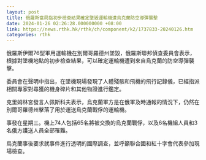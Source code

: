 ```yaml
---
layout: post
title: 俄羅斯當局指初步檢查結果確定墜毀運輸機遭烏克蘭防空導彈襲擊
date: 2024-01-26 02:26:28.000000000 +08:00
link: https://news.rthk.hk/rthk/ch/component/k2/1737833-20240126.htm
categories: rthk
---
```


俄羅斯伊爾76型軍用運輸機在別爾哥羅德州墜毀，俄羅斯聯邦偵查委員會表示，根據對墜機地點的初步檢查結果，可以確定運輸機遭到來自烏克蘭的防空導彈襲擊。

委員會在聲明中指出，在墜機現場發現了人體殘骸和飛機的飛行記錄儀，已經指派相關專家對尋獲的機身碎片和其他物證進行鑑定。

克里姆林宮發言人佩斯科夫表示，烏克蘭軍方是在俄軍及時通報的情況下，仍然在別爾哥羅德州擊落了用於運送烏克蘭戰俘的運輸機。

事發在星期三。機上74人包括65名將被交換的烏克蘭戰俘，以及6名機組人員和3名俄方護送人員全部罹難。

烏克蘭事後要求就事件進行透明的國際調查，並呼籲聯合國和紅十字會代表參加現場檢查。
